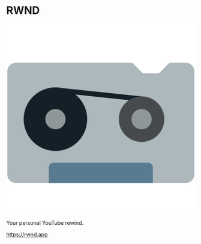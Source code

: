 # RWND

![](https://raw.githubusercontent.com/mr-josh/rwnd/main/www/public/tapecartridge.svg)

Your personal YouTube rewind.

https://rwnd.app
